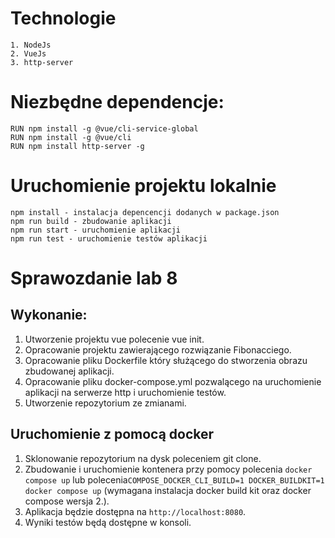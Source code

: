 # Technologie
```
1. NodeJs
2. VueJs
3. http-server
```

# Niezbędne dependencje:
```
RUN npm install -g @vue/cli-service-global
RUN npm install -g @vue/cli
RUN npm install http-server -g
```

# Uruchomienie projektu lokalnie
```
npm install - instalacja depencencji dodanych w package.json
npm run build - zbudowanie aplikacji
npm run start - uruchomienie aplikacji
npm run test - uruchomienie testów aplikacji
```

# Sprawozdanie lab 8
## Wykonanie:
1. Utworzenie projektu vue polecenie vue init.
2. Opracowanie projektu zawierającego rozwiązanie Fibonacciego.
3. Opracowanie pliku Dockerfile który służącego do stworzenia obrazu zbudowanej aplikacji.
4. Opracowanie pliku docker-compose.yml pozwalącego na uruchomienie aplikacji na serwerze http i uruchomienie testów.
5. Utworzenie repozytorium ze zmianami.

## Uruchomienie z pomocą docker
1. Sklonowanie repozytorium na dysk poleceniem git clone.
2. Zbudowanie i uruchomienie kontenera przy pomocy polecenia ```docker compose up``` lub polecenia```COMPOSE_DOCKER_CLI_BUILD=1 DOCKER_BUILDKIT=1 docker compose up```
   (wymagana instalacja docker build kit oraz docker compose wersja 2.).
3. Aplikacja będzie dostępna na ```http://localhost:8080```.
4. Wyniki testów będą dostępne w konsoli.
